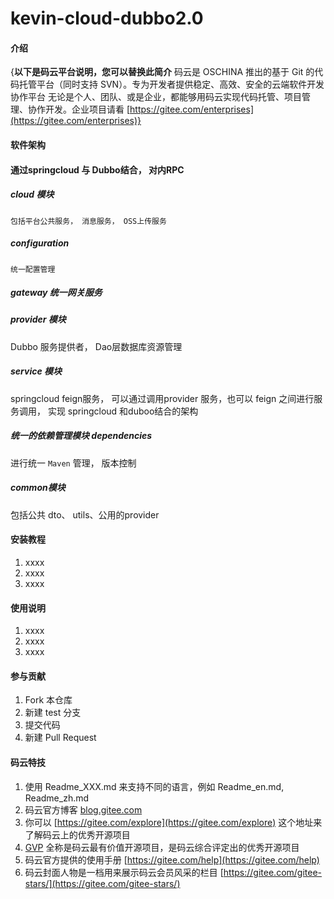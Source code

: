 # kevin-cloud-dubbo2.0

#### 介绍
{**以下是码云平台说明，您可以替换此简介**
码云是 OSCHINA 推出的基于 Git 的代码托管平台（同时支持 SVN）。专为开发者提供稳定、高效、安全的云端软件开发协作平台
无论是个人、团队、或是企业，都能够用码云实现代码托管、项目管理、协作开发。企业项目请看 [https://gitee.com/enterprises](https://gitee.com/enterprises)}

#### 软件架构
#### 通过springcloud 与 Dubbo结合， 对内RPC

##### cloud 模块
    包括平台公共服务， 消息服务， OSS上传服务
##### configuration 
    统一配置管理
##### gateway  统一网关服务
##### provider 模块
   Dubbo 服务提供者， Dao层数据库资源管理
##### service 模块
   springcloud feign服务， 可以通过调用provider 服务，也可以 feign 之间进行服务调用， 实现
   springcloud 和duboo结合的架构    
   
##### 统一的依赖管理模块 dependencies
  进行统一 <code>Maven</code> 管理， 版本控制
##### common模块
  包括公共 dto、 utils、公用的provider        


#### 安装教程

1.  xxxx
2.  xxxx
3.  xxxx

#### 使用说明

1.  xxxx
2.  xxxx
3.  xxxx

#### 参与贡献

1.  Fork 本仓库
2.  新建 test 分支
3.  提交代码
4.  新建 Pull Request


#### 码云特技

1.  使用 Readme\_XXX.md 来支持不同的语言，例如 Readme\_en.md, Readme\_zh.md
2.  码云官方博客 [blog.gitee.com](https://blog.gitee.com)
3.  你可以 [https://gitee.com/explore](https://gitee.com/explore) 这个地址来了解码云上的优秀开源项目
4.  [GVP](https://gitee.com/gvp) 全称是码云最有价值开源项目，是码云综合评定出的优秀开源项目
5.  码云官方提供的使用手册 [https://gitee.com/help](https://gitee.com/help)
6.  码云封面人物是一档用来展示码云会员风采的栏目 [https://gitee.com/gitee-stars/](https://gitee.com/gitee-stars/)
